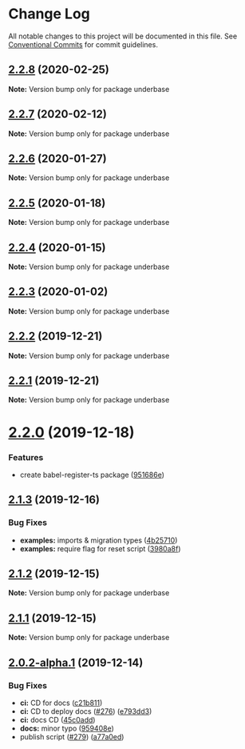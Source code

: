 # Change Log

All notable changes to this project will be documented in this file.
See [Conventional Commits](https://conventionalcommits.org) for commit guidelines.

## [2.2.8](https://github.com/sundowndev/underbase/compare/v2.2.7...v2.2.8) (2020-02-25)

**Note:** Version bump only for package underbase





## [2.2.7](https://github.com/sundowndev/underbase/compare/v2.2.6...v2.2.7) (2020-02-12)

**Note:** Version bump only for package underbase





## [2.2.6](https://github.com/sundowndev/underbase/compare/v2.2.5...v2.2.6) (2020-01-27)

**Note:** Version bump only for package underbase





## [2.2.5](https://github.com/sundowndev/underbase/compare/v2.2.4...v2.2.5) (2020-01-18)

**Note:** Version bump only for package underbase





## [2.2.4](https://github.com/sundowndev/underbase/compare/v2.2.3...v2.2.4) (2020-01-15)

**Note:** Version bump only for package underbase





## [2.2.3](https://github.com/sundowndev/underbase/compare/v2.2.2...v2.2.3) (2020-01-02)

**Note:** Version bump only for package underbase





## [2.2.2](https://github.com/sundowndev/underbase/compare/v2.2.1...v2.2.2) (2019-12-21)

**Note:** Version bump only for package underbase





## [2.2.1](https://github.com/sundowndev/underbase/compare/v2.2.0...v2.2.1) (2019-12-21)

**Note:** Version bump only for package underbase





# [2.2.0](https://github.com/sundowndev/underbase/compare/v2.1.3...v2.2.0) (2019-12-18)


### Features

* create babel-register-ts package ([951686e](https://github.com/sundowndev/underbase/commit/951686e305c59f2256263ddd2ee6545015c7937a))





## [2.1.3](https://github.com/sundowndev/underbase/compare/v2.1.2...v2.1.3) (2019-12-16)


### Bug Fixes

* **examples:** imports & migration types ([4b25710](https://github.com/sundowndev/underbase/commit/4b257104802bdd80e1b4ad9bb156714c7021f0b6))
* **examples:** require flag for reset script ([3980a8f](https://github.com/sundowndev/underbase/commit/3980a8f813bb1cc5f9a13414321903f1fdbc1f91))





## [2.1.2](https://github.com/sundowndev/underbase/compare/v2.1.1...v2.1.2) (2019-12-15)

**Note:** Version bump only for package underbase





## [2.1.1](https://github.com/sundowndev/underbase/compare/v2.1.0...v2.1.1) (2019-12-15)

**Note:** Version bump only for package underbase





## [2.0.2-alpha.1](https://github.com/sundowndev/underbase/compare/v2.0.2-alpha.0...v2.0.2-alpha.1) (2019-12-14)


### Bug Fixes

* **ci:** CD for docs ([c21b811](https://github.com/sundowndev/underbase/commit/c21b811df095ef8ec4fbaae0bd4df6762f0ca451))
* **ci:** CD to deploy docs ([#276](https://github.com/sundowndev/underbase/issues/276)) ([e793dd3](https://github.com/sundowndev/underbase/commit/e793dd38d5d7ccc383d13473b7d7f1ec60a132d6))
* **ci:** docs CD ([45c0add](https://github.com/sundowndev/underbase/commit/45c0add425d6b9c3272bfe92e25119eb79e92c08))
* **docs:** minor typo ([959408e](https://github.com/sundowndev/underbase/commit/959408e68b462133a9d0113df85e472ef1d021f3))
* publish script ([#279](https://github.com/sundowndev/underbase/issues/279)) ([a77a0ed](https://github.com/sundowndev/underbase/commit/a77a0ed9c59a57e574564a9ccd67578c8ba7418b))
